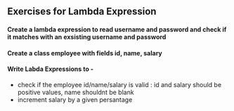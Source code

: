 ## Exercises for Lambda Expression


#### Create a lambda expression to read username and password and check if it matches with an exsisting username and password



#### Create a class employee with fields id, name, salary


#### Write Labda Expressions to -

- check if the employee id/name/salary is valid : id and salary should be positive values, name shouldnt be blank
- increment salary by a given persantage
